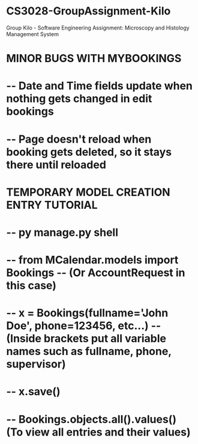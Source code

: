 # CS3028-GroupAssignment-Kilo
Group Kilo - Software Engineering Assignment: Microscopy and Histology Management System

# MINOR BUGS WITH MYBOOKINGS
# -- Date and Time fields update when nothing gets changed in edit bookings
# -- Page doesn't reload when booking gets deleted, so it stays there until reloaded

# TEMPORARY MODEL CREATION ENTRY TUTORIAL
# -- py manage.py shell
# -- from MCalendar.models import Bookings -- (Or AccountRequest in this case)
# -- x = Bookings(fullname='John Doe', phone=123456, etc...) -- (Inside brackets put all variable names such as fullname, phone, supervisor)
# -- x.save()
# -- Bookings.objects.all().values() (To view all entries and their values)